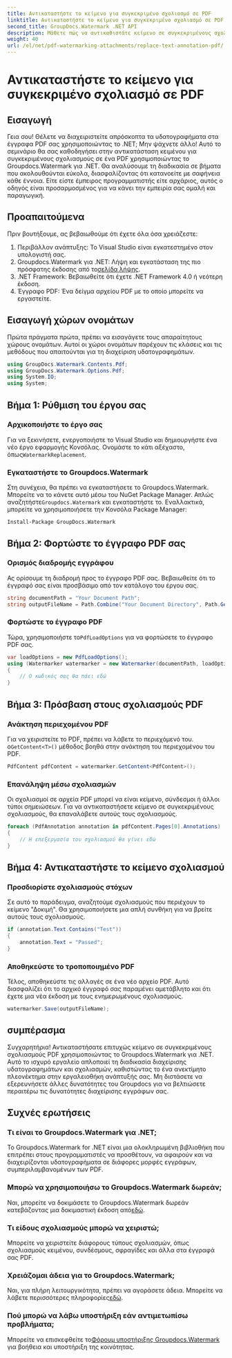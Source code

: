 ```yaml
---
title: Αντικαταστήστε το κείμενο για συγκεκριμένο σχολιασμό σε PDF
linktitle: Αντικαταστήστε το κείμενο για συγκεκριμένο σχολιασμό σε PDF
second_title: GroupDocs.Watermark .NET API
description: Μάθετε πώς να αντικαθιστάτε κείμενο σε συγκεκριμένους σχολιασμούς PDF χρησιμοποιώντας το Groupdocs.Watermark για .NET με αυτόν τον περιεκτικό, βήμα προς βήμα εκμάθηση.
weight: 40
url: /el/net/pdf-watermarking-attachments/replace-text-annotation-pdf/
---
```


# Αντικαταστήστε το κείμενο για συγκεκριμένο σχολιασμό σε PDF

## Εισαγωγή
Γεια σου! Θέλετε να διαχειριστείτε απρόσκοπτα τα υδατογραφήματα στα έγγραφα PDF σας χρησιμοποιώντας το .NET; Μην ψάχνετε άλλο! Αυτό το σεμινάριο θα σας καθοδηγήσει στην αντικατάσταση κειμένου για συγκεκριμένους σχολιασμούς σε ένα PDF χρησιμοποιώντας το Groupdocs.Watermark για .NET. Θα αναλύσουμε τη διαδικασία σε βήματα που ακολουθούνται εύκολα, διασφαλίζοντας ότι κατανοείτε με σαφήνεια κάθε έννοια. Είτε είστε έμπειρος προγραμματιστής είτε αρχάριος, αυτός ο οδηγός είναι προσαρμοσμένος για να κάνει την εμπειρία σας ομαλή και παραγωγική.
## Προαπαιτούμενα
Πριν βουτήξουμε, ας βεβαιωθούμε ότι έχετε όλα όσα χρειάζεστε:
1. Περιβάλλον ανάπτυξης: Το Visual Studio είναι εγκατεστημένο στον υπολογιστή σας.
2.  Groupdocs.Watermark για .NET: Λήψη και εγκατάσταση της πιο πρόσφατης έκδοσης από το[σελίδα λήψης](https://releases.groupdocs.com/Watermark/net/).
3. .NET Framework: Βεβαιωθείτε ότι έχετε .NET Framework 4.0 ή νεότερη έκδοση.
4. Έγγραφο PDF: Ένα δείγμα αρχείου PDF με το οποίο μπορείτε να εργαστείτε.
## Εισαγωγή χώρων ονομάτων
Πρώτα πράγματα πρώτα, πρέπει να εισαγάγετε τους απαραίτητους χώρους ονομάτων. Αυτοί οι χώροι ονομάτων παρέχουν τις κλάσεις και τις μεθόδους που απαιτούνται για τη διαχείριση υδατογραφημάτων.
```csharp
using GroupDocs.Watermark.Contents.Pdf;
using GroupDocs.Watermark.Options.Pdf;
using System.IO;
using System;
```
## Βήμα 1: Ρύθμιση του έργου σας
### Αρχικοποιήστε το έργο σας
Για να ξεκινήσετε, ενεργοποιήστε το Visual Studio και δημιουργήστε ένα νέο έργο εφαρμογής Κονσόλας. Ονομάστε το κάτι αξέχαστο, όπως`WatermarkReplacement`.
### Εγκαταστήστε το Groupdocs.Watermark
 Στη συνέχεια, θα πρέπει να εγκαταστήσετε το Groupdocs.Watermark. Μπορείτε να το κάνετε αυτό μέσω του NuGet Package Manager. Απλώς αναζητήστε`Groupdocs.Watermark` και εγκαταστήστε το. Εναλλακτικά, μπορείτε να χρησιμοποιήσετε την Κονσόλα Package Manager:
```shell
Install-Package GroupDocs.Watermark
```
## Βήμα 2: Φορτώστε το έγγραφο PDF σας
### Ορισμός διαδρομής εγγράφου
Ας ορίσουμε τη διαδρομή προς το έγγραφο PDF σας. Βεβαιωθείτε ότι το έγγραφό σας είναι προσβάσιμο από τον κατάλογο του έργου σας.
```csharp
string documentPath = "Your Document Path";
string outputFileName = Path.Combine("Your Document Directory", Path.GetFileName(documentPath));
```
### Φορτώστε το έγγραφο PDF
 Τώρα, χρησιμοποιήστε το`PdfLoadOptions` για να φορτώσετε το έγγραφο PDF σας.
```csharp
var loadOptions = new PdfLoadOptions();
using (Watermarker watermarker = new Watermarker(documentPath, loadOptions))
{
    // Ο κωδικός σας θα πάει εδώ
}
```
## Βήμα 3: Πρόσβαση στους σχολιασμούς PDF
### Ανάκτηση περιεχομένου PDF
 Για να χειριστείτε το PDF, πρέπει να λάβετε το περιεχόμενό του. ο`GetContent<T>()` μέθοδος βοηθά στην ανάκτηση του περιεχομένου του PDF.
```csharp
PdfContent pdfContent = watermarker.GetContent<PdfContent>();
```
### Επανάληψη μέσω σχολιασμών
Οι σχολιασμοί σε αρχεία PDF μπορεί να είναι κείμενο, σύνδεσμοι ή άλλοι τύποι σημειώσεων. Για να αντικαταστήσετε κείμενο σε συγκεκριμένους σχολιασμούς, θα επαναλάβετε αυτούς τους σχολιασμούς.
```csharp
foreach (PdfAnnotation annotation in pdfContent.Pages[0].Annotations)
{
    // Η επεξεργασία του σχολιασμού θα γίνει εδώ
}
```
## Βήμα 4: Αντικαταστήστε το κείμενο σχολιασμού
### Προσδιορίστε σχολιασμούς στόχων
Σε αυτό το παράδειγμα, αναζητούμε σχολιασμούς που περιέχουν το κείμενο "Δοκιμή". Θα χρησιμοποιήσετε μια απλή συνθήκη για να βρείτε αυτούς τους σχολιασμούς.
```csharp
if (annotation.Text.Contains("Test"))
{
    annotation.Text = "Passed";
}
```
### Αποθηκεύστε το τροποποιημένο PDF
Τέλος, αποθηκεύστε τις αλλαγές σε ένα νέο αρχείο PDF. Αυτό διασφαλίζει ότι το αρχικό έγγραφό σας παραμένει αμετάβλητο και ότι έχετε μια νέα έκδοση με τους ενημερωμένους σχολιασμούς.
```csharp
watermarker.Save(outputFileName);
```

## συμπέρασμα
Συγχαρητήρια! Αντικαταστήσατε επιτυχώς κείμενο σε συγκεκριμένους σχολιασμούς PDF χρησιμοποιώντας το Groupdocs.Watermark για .NET. Αυτό το ισχυρό εργαλείο απλοποιεί τη διαδικασία διαχείρισης υδατογραφημάτων και σχολιασμών, καθιστώντας το ένα ανεκτίμητο πλεονέκτημα στην εργαλειοθήκη ανάπτυξής σας. Μη διστάσετε να εξερευνήσετε άλλες δυνατότητες του Groupdocs για να βελτιώσετε περαιτέρω τις δυνατότητες διαχείρισης εγγράφων σας.
## Συχνές ερωτήσεις
### Τι είναι το Groupdocs.Watermark για .NET;
Το Groupdocs.Watermark for .NET είναι μια ολοκληρωμένη βιβλιοθήκη που επιτρέπει στους προγραμματιστές να προσθέτουν, να αφαιρούν και να διαχειρίζονται υδατογραφήματα σε διάφορες μορφές εγγράφων, συμπεριλαμβανομένων των PDF.
### Μπορώ να χρησιμοποιήσω το Groupdocs.Watermark δωρεάν;
 Ναι, μπορείτε να δοκιμάσετε το Groupdocs.Watermark δωρεάν κατεβάζοντας μια δοκιμαστική έκδοση από[εδώ](https://releases.groupdocs.com/).
### Τι είδους σχολιασμούς μπορώ να χειριστώ;
Μπορείτε να χειριστείτε διάφορους τύπους σχολιασμών, όπως σχολιασμούς κειμένου, συνδέσμους, σφραγίδες και άλλα στα έγγραφά σας PDF.
### Χρειάζομαι άδεια για το Groupdocs.Watermark;
 Ναι, για πλήρη λειτουργικότητα, πρέπει να αγοράσετε άδεια. Μπορείτε να λάβετε περισσότερες πληροφορίες[εδώ](https://purchase.groupdocs.com/buy).
### Πού μπορώ να λάβω υποστήριξη εάν αντιμετωπίσω προβλήματα;
 Μπορείτε να επισκεφθείτε το[Φόρουμ υποστήριξης Groupdocs.Watermark](https://forum.groupdocs.com/c/watermark/19) για βοήθεια και υποστήριξη της κοινότητας.